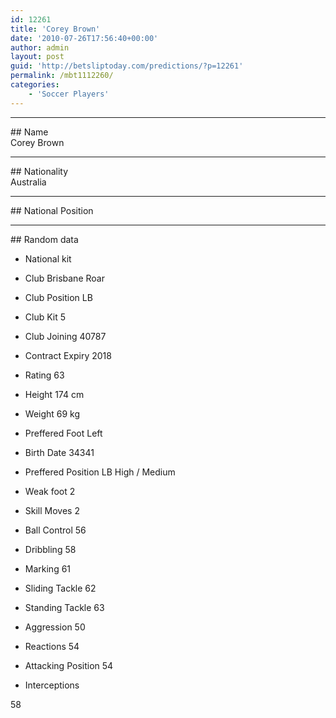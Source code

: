 ```yaml
---
id: 12261
title: 'Corey Brown'
date: '2010-07-26T17:56:40+00:00'
author: admin
layout: post
guid: 'http://betsliptoday.com/predictions/?p=12261'
permalink: /mbt1112260/
categories:
    - 'Soccer Players'
---
```


- - - - - -

\## Name  
 Corey Brown

- - - - - -

\## Nationality  
 Australia

- - - - - -

\## National Position

- - - - - -

\## Random data

- National kit
- Club
 Brisbane Roar

- Club Position
 LB

- Club Kit
 5

- Club Joining
 40787

- Contract Expiry
 2018

- Rating
 63

- Height
 174 cm

- Weight
 69 kg

- Preffered Foot
 Left

- Birth Date
 34341

- Preffered Position
 LB High / Medium

- Weak foot
 2

- Skill Moves
 2

- Ball Control
 56

- Dribbling
 58

- Marking
 61

- Sliding Tackle
 62

- Standing Tackle
 63

- Aggression
 50

- Reactions
 54

- Attacking Position
 54

- Interceptions

 58
